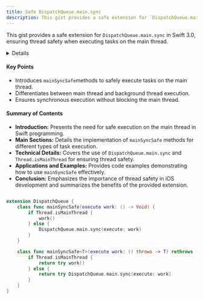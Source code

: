 ```yaml
---
title: Safe DispatchQueue.main.sync
description: This gist provides a safe extension for `DispatchQueue.main.sync` in Swift 3.0, ensuring thread safety when executing tasks on the main thread.
---
```


This gist provides a safe extension for `DispatchQueue.main.sync` in Swift 3.0, ensuring thread safety when executing tasks on the main thread.

<details>
**URL:** [Safe DispatchQueue.main.sync (Swift3.0)](https://gist.github.com/sgr-ksmt/4880c5df5aeec9e558622cd6d5b477cb/raw/77fc6c7ddeea00244d292139bb87e047dd7b4d1a/file.swift)

**Published:** Not specified  
**Last Updated:** Not specified

**Authors:** `sgr-ksmt`

**Tags:**  
`Swift`, `Concurrency`, `Thread Safety`
</details>

#### Key Points
- Introduces `mainSyncSafe`methods to safely execute tasks on the main thread.
- Differentiates between main thread and background thread execution.
- Ensures synchronous execution without blocking the main thread.

#### Summary of Contents
- **Introduction:** Presents the need for safe execution on the main thread in Swift programming.
- **Main Sections:** Details the implementation of `mainSyncSafe` methods for different types of task execution.
- **Technical Details:** Covers the use of `DispatchQueue.main.sync` and `Thread.isMainThread` for ensuring thread safety.
- **Applications and Examples:** Provides code examples demonstrating how to use `mainSyncSafe` effectively.
- **Conclusion:** Emphasizes the importance of thread safety in iOS development and summarizes the benefits of the provided extension.

<LinkCard title="Read Full Article" href="https://gist.github.com/sgr-ksmt/4880c5df5aeec9e558622cd6d5b477cb/raw/77fc6c7ddeea00244d292139bb87e047dd7b4d1a/file.swift" />

```swift

extension DispatchQueue {
    class func mainSyncSafe(execute work: () -> Void) {
        if Thread.isMainThread {
            work()
        } else {
            DispatchQueue.main.sync(execute: work)
        }
    }

    class func mainSyncSafe<T>(execute work: () throws -> T) rethrows -> T {
        if Thread.isMainThread {
            return try work()
        } else {
            return try DispatchQueue.main.sync(execute: work)
        }
    }    
}
```